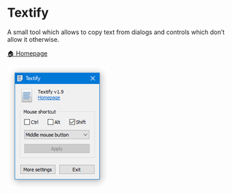 # Textify

A small tool which allows to copy text from dialogs and controls which don’t allow it otherwise.

[🏠 Homepage](https://ramensoftware.com/textify)

![Screenshot](screenshot.png)
